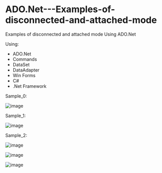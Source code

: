 # ADO.Net---Examples-of-disconnected-and-attached-mode
Examples of disconnected and attached mode Using ADO.Net 

Using:
- ADO.Net
- Commands
- DataSet
- DataAdapter
- Win Forms
- C#
- .Net Framework 

Sample_0:

![image](https://github.com/user-attachments/assets/abfe709b-6a7e-4475-965a-22fcf88a1dba)


Sample_1:

![image](https://github.com/user-attachments/assets/5abd0e6b-f3d5-4682-826c-29c86c352625)

Sample_2:

![image](https://github.com/user-attachments/assets/9e3457a0-3a10-4d6e-abcb-48a0060337d3)

![image](https://github.com/user-attachments/assets/2ba27f22-219b-4525-a4a8-4468430ba2a0)

![image](https://github.com/user-attachments/assets/b63cf22c-b626-4f36-a127-27f2541c2366)
